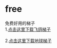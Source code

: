 # free
免费好用的梯子<br /> 
1.[点击这里下载飞鸽梯子](https://github.com/goodshell/free/releases/download/v767/xiaofeige.zip)<br />  
2.[点击这里下载地球梯子](https://github.com/goodshell/free/releases/download/v1902/xiaodiqiu.zip)<br />  
